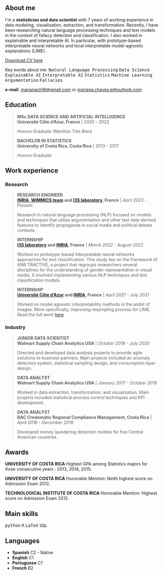 ## About me

I'm a **statistician and data scientist** with 7 years of working experience in data modeling, visualization, extraction, and transformation. 
Recently, I have been researching natural language processing techniques and text models in the context of fallacy detection and classification. 
I also worked in explainable and interpretable AI. 
In particular, with prototype-based interpretable neural networks and local interpretable model-agnostic explanations (LIME). 
<!-- I'm a **statistician and data scientist** with 7 years of working experience in data modeling, visualization, extraction, and transformation. 
Recently, I have been researching explainable and interpretable AI. 
In particular, prototype-based interpretable neural networks and local interpretable model-agnostic explanations (LIME).
More broadly, I have been working with natural language processing and text classification models.      -->
<!-- These projects took place as part of [I3S laboratory](https://www.i3s.unice.fr/) in a combined effort with the [MAASAI team at INRIA](https://team.inria.fr/maasai/).  -->

[Download CV here](https://m-chaves.github.io/CV/cv.pdf)

Key words about me:
<kbd>Natural Language Processing</kbd> <kbd>Data Science</kbd> <kbd>Explainable AI</kbd> <kbd>Interpretable AI</kbd> <kbd>Statistics</kbd> <kbd>Machine Learning</kbd> <kbd>Argumentation</kbd> <kbd>Fallacies</kbd>

**e-mail**: marianach16@gmail.com or mariana.chaves.e@outlook.com


## Education

> **MSc DATA SCIENCE AND ARTIFICIAL INTELLIGENCE**  
> **Université Côte d’Azur, France** | 2020 - 2022
>
> Honors Graduate (Mention Très Bien)


> **BACHELOR IN STATISTICS**  
> **University of Costa Rica, Costa Rica** | 2013 - 2017 
>
> Honors Graduate


## Work experience

### Research

> **RESEARCH ENGINEER**  
> **[INRIA, WIMMICS team](https://www.inria.fr/en/wimmics) and [I3S laboratory](https://www.i3s.unice.fr/), France** | *April 2023 - Present*
> 
> Research in natural language processing (NLP) focused on models and techniques that utilize argumentation and other text data derived features to identify propaganda in social media and political debate contexts.


> **INTERNSHIP**  
> **[I3S laboratory](https://www.i3s.unice.fr/) and [INRIA](https://team.inria.fr/maasai/), France** | *March 2022 - August 2022*
> 
> Worked on prototype-based interpretable neural networks approaches for text classification. This study lies on the framework of ANR TRACTIVE, a project that regroups researchers several disciplines for the understanding of gender representation in visual media. It involved implementing various NLP techniques and text classification models. 

> **INTERNSHIP**  
> **[Université Côte d’Azur](https://univ-cotedazur.fr/laboratoires/laboratoire-jean-alexandre-dieudonne-ljad-1) and [INRIA](https://team.inria.fr/maasai/), France** | *April 2021 - July 2021*
> 
> Worked on model agnostic interpretability methods in the ambit of images. More specifically, improving resampling process for LIME. Read the full work [here](https://m-chaves.github.io/LIME_resampling_methods.pdf).

### Industry

> **JUNIOR DATA SCIENTIST**  
> **Walmart Supply Chain Analytics USA** | *October 2018 - July 2020*
> 
> Directed and developed data analysis projects to provide agile solutions to business partners. Main projects included an anomaly detection system, statistical sampling design, and consumption layer design.

> **DATA ANALYST**  
> **Walmart Supply Chain Analytics USA** | *January 2017 - October 2018*
> 
> Worked in data extraction, transformation, and visualization. Main projects included statistical process control techniques and KPI development.

> **DATA ANALYST**  
> **BAC Credomatic Regional Compliance Management, Costa Rica** | *April 2016 - December 2016*
> 
> Developed money laundering detection models for five Central American countries.

## Awards

**UNIVERSITY OF COSTA RICA**
Highest GPA among Statistics majors for three consecutive years : 2013, 2014, 2015.

**UNIVERSITY OF COSTA RICA**
Honorable Mention: Ninth highest score on Admission Exam 2012.

**TECHNOLOGICAL INSTITUTE OF COSTA RICA**
Honorable Mention: Highest score on Admission Exam 2012.

## Main skills

<kbd>python</kbd> <kbd>R</kbd> <kbd>LaTeX</kbd> <kbd>SQL</kbd>


<!-- - python -->
<!-- - R -->
<!-- - LaTeX -->
<!-- - SQL -->
<!-- - Tableau -->
<!-- - Alteryx -->

## Languages

* **Spanish** C2 - Native
* **English** C1
* **Portuguese** C1
* **French** B2